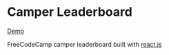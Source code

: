 # Camper Leaderboard
[Demo](http://fcc-leaderboard.surge.sh/)

FreeCodeCamp camper leaderboard built with [react.js](https://github.com/facebook/react)
